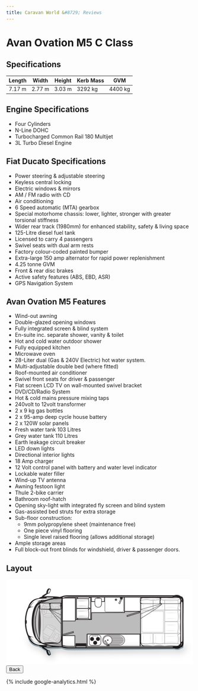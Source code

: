 ```yaml
---
title: Caravan World &#8729; Reviews 
---
```


<link href="../styles/custom.css" rel="stylesheet" />

# Avan Ovation M5 C Class

## Specifications

| **Length** | **Width** | **Height** | **Kerb Mass** | **GVM**  |
|------------|-----------|------------|---------------|----------|
| 7.17 m     | 2.77 m    | 3.03 m     | 3292 kg       | 4400 kg  |

## Engine Specifications
- Four Cylinders
- N-Line DOHC
- Turbocharged Common Rail 180 Multijet
- 3L Turbo Diesel Engine

## Fiat Ducato Specifications
- Power steering & adjustable steering
- Keyless central locking
- Electric windows & mirrors
- AM / FM radio with CD
- Air conditioning
- 6 Speed automatic (MTA) gearbox
- Special motorhome chassis: lower, lighter, stronger with greater torsional stiffness
- Wider rear track (1980mm) for enhanced stability, safety & living space
- 125-Litre diesel fuel tank
- Licensed to carry 4 passengers
- Swivel seats with dual arm rests
- Factory colour-coded painted bumper
- Extra-large 150 amp alternator for rapid power replenishment
- 4.25 tonne GVM
- Front & rear disc brakes
- Active safety features (ABS, EBD, ASR)
- GPS Navigation System

## Avan Ovation M5 Features
- Wind-out awning
- Double-glazed opening windows
- Fully integrated screen & blind system
- En-suite inc. separate shower, vanity & toilet
- Hot and cold water outdoor shower
- Fully equipped kitchen
- Microwave oven
- 28-Liter dual (Gas & 240V Electric) hot water system. 
- Multi-adjustable double bed (where fitted)
- Roof-mounted air conditioner
- Swivel front seats for driver & passenger
- Flat screen LCD TV on wall-mounted swivel bracket
- DVD/CD/Radio System
- Hot & cold mains pressure mixing taps
- 240volt to 12volt transformer
- 2 x 9 kg gas bottles
- 2 x 95-amp deep cycle house battery
- 2 x 120W solar panels 
- Fresh water tank 103 Litres
- Grey water tank 110 Litres
- Earth leakage circuit breaker
- LED down lights
- Directional interior lights
- 18 Amp charger
- 12 Volt control panel with battery and water level indicator
- Lockable water filler
- Wind-up TV antenna
- Awning festoon light
- Thule 2-bike carrier
- Bathroom roof-hatch
- Opening sky-light with integrated fly screen and blind system
- Gas-assisted bed struts for extra storage
- Sub-floor construction:
  - 9mm polypropylene sheet (maintenance free)
  - One piece vinyl flooring
  - Single level raised flooring (allows additional storage)
- Ample storage areas
- Full block-out front blinds for windshield, driver & passenger doors.


## Layout

<a href="../images/floorplan.png" target="_blank">
    <img src="../images/floorplan.png" />
</a>
<a href="/"><button class="nav-button"><i class="arrow arrow-left"></i> Back</button></a>

{% include google-analytics.html %}